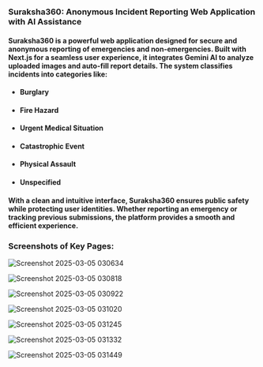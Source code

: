 ### Suraksha360: Anonymous Incident Reporting Web Application with AI Assistance
#### Suraksha360 is a powerful web application designed for secure and anonymous reporting of emergencies and non-emergencies. Built with Next.js for a seamless user experience, it integrates Gemini AI to analyze uploaded images and auto-fill report details. The system classifies incidents into categories like:
- #### Burglary
- #### Fire Hazard
- #### Urgent Medical Situation
- #### Catastrophic Event
- #### Physical Assault
- #### Unspecified
#### With a clean and intuitive interface, Suraksha360 ensures public safety while protecting user identities. Whether reporting an emergency or tracking previous submissions, the platform provides a smooth and efficient experience.
### Screenshots of Key Pages: 

![Screenshot 2025-03-05 030634](https://github.com/user-attachments/assets/27897f8a-6a05-40cd-af83-74e6e317fffe)

![Screenshot 2025-03-05 030818](https://github.com/user-attachments/assets/a9211422-aed0-43f3-a7c6-dfe721328bee)

![Screenshot 2025-03-05 030922](https://github.com/user-attachments/assets/e948caee-f5f2-4121-98e7-a8aa74341ea6)

![Screenshot 2025-03-05 031020](https://github.com/user-attachments/assets/3ecf01c0-9fa1-485e-bf24-e3b8421d3bca)

![Screenshot 2025-03-05 031245](https://github.com/user-attachments/assets/2983794e-3a30-41e4-911b-0921512d59d4)

![Screenshot 2025-03-05 031332](https://github.com/user-attachments/assets/b4b8e564-45b4-46ea-b1c4-b80c3dddbbe6)

![Screenshot 2025-03-05 031449](https://github.com/user-attachments/assets/f2151be1-1586-4843-a1dd-a7779c63361b)


